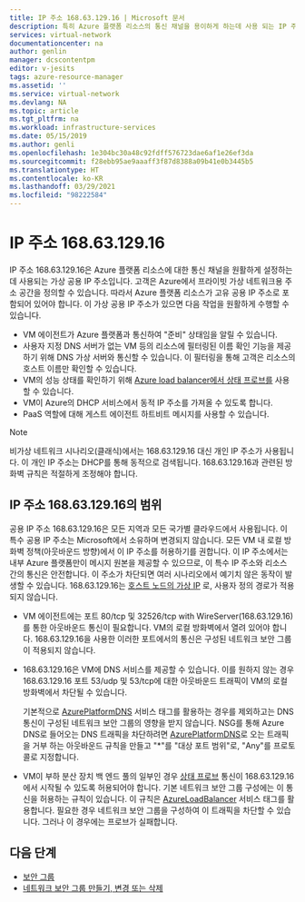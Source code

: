 ```yaml
---
title: IP 주소 168.63.129.16 | Microsoft 문서
description: 특히 Azure 플랫폼 리소스의 통신 채널을 용이하게 하는데 사용 되는 IP 주소 168.63.129.16에 대해 알아봅니다.
services: virtual-network
documentationcenter: na
author: genlin
manager: dcscontentpm
editor: v-jesits
tags: azure-resource-manager
ms.assetid: ''
ms.service: virtual-network
ms.devlang: NA
ms.topic: article
ms.tgt_pltfrm: na
ms.workload: infrastructure-services
ms.date: 05/15/2019
ms.author: genli
ms.openlocfilehash: 1e304bc30a48c92fdff576723dae6af1e26ef3da
ms.sourcegitcommit: f28ebb95ae9aaaff3f87d8388a09b41e0b3445b5
ms.translationtype: HT
ms.contentlocale: ko-KR
ms.lasthandoff: 03/29/2021
ms.locfileid: "98222584"
---
```

# <a name="what-is-ip-address-1686312916"></a>IP 주소 168.63.129.16

IP 주소 168.63.129.16은 Azure 플랫폼 리소스에 대한 통신 채널을 원활하게 설정하는 데 사용되는 가상 공용 IP 주소입니다. 고객은 Azure에서 프라이빗 가상 네트워크용 주소 공간을 정의할 수 있습니다. 따라서 Azure 플랫폼 리소스가 고유 공용 IP 주소로 포함되어 있어야 합니다. 이 가상 공용 IP 주소가 있으면 다음 작업을 원활하게 수행할 수 있습니다.

- VM 에이전트가 Azure 플랫폼과 통신하여 "준비" 상태임을 알릴 수 있습니다.
- 사용자 지정 DNS 서버가 없는 VM 등의 리소스에 필터링된 이름 확인 기능을 제공하기 위해 DNS 가상 서버와 통신할 수 있습니다. 이 필터링을 통해 고객은 리소스의 호스트 이름만 확인할 수 있습니다.
- VM의 성능 상태를 확인하기 위해 [Azure load balancer에서 상태 프로브를](../load-balancer/load-balancer-custom-probe-overview.md) 사용할 수 있습니다.
- VM이 Azure의 DHCP 서비스에서 동적 IP 주소를 가져올 수 있도록 합니다.
- PaaS 역할에 대해 게스트 에이전트 하트비트 메시지를 사용할 수 있습니다.

> [!NOTE]
> 비가상 네트워크 시나리오(클래식)에서는 168.63.129.16 대신 개인 IP 주소가 사용됩니다. 이 개인 IP 주소는 DHCP를 통해 동적으로 검색됩니다. 168.63.129.16과 관련된 방화벽 규칙은 적절하게 조정해야 합니다.

## <a name="scope-of-ip-address-1686312916"></a>IP 주소 168.63.129.16의 범위

공용 IP 주소 168.63.129.16은 모든 지역과 모든 국가별 클라우드에서 사용됩니다. 이 특수 공용 IP 주소는 Microsoft에서 소유하며 변경되지 않습니다. 모든 VM 내 로컬 방화벽 정책(아웃바운드 방향)에서 이 IP 주소를 허용하기를 권합니다. 이 IP 주소에서는 내부 Azure 플랫폼만이 메시지 원본을 제공할 수 있으므로, 이 특수 IP 주소와 리소스 간의 통신은 안전합니다. 이 주소가 차단되면 여러 시나리오에서 예기치 않은 동작이 발생할 수 있습니다. 168.63.129.16는 [호스트 노드의 가상 IP](./network-security-groups-overview.md#azure-platform-considerations) 로, 사용자 정의 경로가 적용되지 않습니다.

- VM 에이전트에는 포트 80/tcp 및 32526/tcp with WireServer(168.63.129.16)를 통한 아웃바운드 통신이 필요합니다. VM의 로컬 방화벽에서 열려 있어야 합니다. 168.63.129.16을 사용한 이러한 포트에서의 통신은 구성된 네트워크 보안 그룹이 적용되지 않습니다.

- 168.63.129.16은 VM에 DNS 서비스를 제공할 수 있습니다. 이를 원하지 않는 경우 168.63.129.16 포트 53/udp 및 53/tcp에 대한 아웃바운드 트래픽이 VM의 로컬 방화벽에서 차단될 수 있습니다.

  기본적으로 [AzurePlatformDNS](../virtual-network/service-tags-overview.md#available-service-tags) 서비스 태그를 활용하는 경우를 제외하고는 DNS 통신이 구성된 네트워크 보안 그룹의 영향을 받지 않습니다. NSG를 통해 Azure DNS로 들어오는 DNS 트래픽을 차단하려면 [AzurePlatformDNS](../virtual-network/service-tags-overview.md#available-service-tags)로 오는 트래픽을 거부 하는 아웃바운드 규칙을 만들고 "*"를 "대상 포트 범위"로, "Any"를 프로토콜로 지정합니다.

- VM이 부하 분산 장치 백 엔드 풀의 일부인 경우 [상태 프로브](../load-balancer/load-balancer-custom-probe-overview.md) 통신이 168.63.129.16에서 시작될 수 있도록 허용되어야 합니다. 기본 네트워크 보안 그룹 구성에는 이 통신을 허용하는 규칙이 있습니다. 이 규칙은 [AzureLoadBalancer](../virtual-network/service-tags-overview.md#available-service-tags) 서비스 태그를 활용합니다. 필요한 경우 네트워크 보안 그룹을 구성하여 이 트래픽을 차단할 수 있습니다. 그러나 이 경우에는 프로브가 실패합니다.

## <a name="next-steps"></a>다음 단계

- [보안 그룹](./network-security-groups-overview.md)
- [네트워크 보안 그룹 만들기, 변경 또는 삭제](manage-network-security-group.md)